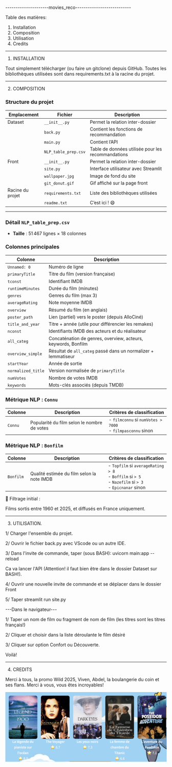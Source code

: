 ---------------------movies_reco---------------------------

Table des matières:

1. Installation
2. Composition
3. Utilisation
4. Credits

------------------------------------------------------------

1. INSTALLATION

Tout simplement télécharger (ou faire un gitclone) depuis GitHub.
Toutes les bibliothèques utilisées sont dans requirements.txt à la racine du projet.

-------------------------------------------------------------

2. COMPOSITION

### Structure du projet

| Emplacement            | Fichier                      | Description                                                      |
|------------------------|------------------------------|------------------------------------------------------------------|
|    Dataset             | `__init__.py`                | Permet la relation inter-dossier                                 |
|                        | `back.py`                    | Contient les fonctions de recommandation                         |
|                        | `main.py`                    | Contient l’API                                                    |
|                        | `NLP_table_prep.csv`         | Table de données utilisée pour les recommandations               |
|    Front               | `__init__.py`                | Permet la relation inter-dossier                                 |
|                        | `site.py`                    | Interface utilisateur avec Streamlit                             |
|                        | `wallpaper.jpg`              | Image de fond du site                                            |
|                        | `git_donut.gif`              | Gif affiché sur la page front                                    |
|    Racine du projet    | `requirements.txt`           | Liste des bibliothèques utilisées                                |
|                        | `readme.txt`                 | C’est ici ! 😄                                                    |

---

###  Détail `NLP_table_prep.csv`

- **Taille** : 51 467 lignes × 18 colonnes


###  Colonnes principales

| Colonne            | Description                                                                 |
|--------------------|-----------------------------------------------------------------------------|
| `Unnamed: 0`        | Numéro de ligne                                                             |
| `primaryTitle`      | Titre du film (version française)                                           |
| `tconst`            | Identifiant IMDB                                                            |
| `runtimeMinutes`    | Durée du film (minutes)                                                     |
| `genres`            | Genres du film (max 3)                                                      |
| `averageRating`     | Note moyenne IMDB                                                           |
| `overview`          | Résumé du film (en anglais)                                                 |
| `poster_path`       | Lien (partiel) vers le poster (depuis AlloCiné)                             |
| `title_and_year`    | Titre + année (utile pour différencier les remakes)                         |
| `nconst`            | Identifiants IMDB des acteurs et du réalisateur                             |
| `all_categ`         | Concaténation de genres, overview, acteurs, keywords, Bonfilm               |
| `overview_simple`   | Résultat de `all_categ` passé dans un normalizer + lemmatiseur              |
| `startYear`         | Année de sortie                                                             |
| `normalized_title`  | Version normalisée de `primaryTitle`                                        |
| `numVotes`          | Nombre de votes IMDB                                                        |
| `keywords`          | Mots-clés associés (depuis TMDB)                                            |


###  Métrique NLP : `Connu`

| Colonne   | Description                                 | Critères de classification               |
|-----------|---------------------------------------------|------------------------------------------|
| `Connu`   | Popularité du film selon le nombre de votes | - `filmconnu` si `numVotes > 7000`  <br> - `filmpasconnu` sinon |
 
   
###  Métrique NLP : `Bonfilm`

| Colonne    | Description                                  | Critères de classification                                      |
|------------|----------------------------------------------|-----------------------------------------------------------------|
| `Bonfilm`  | Qualité estimée du film selon la note IMDB   | - `Topfilm` si `averageRating > 8`  <br> - `Boffilm` si `> 5`  <br> - `Nazefilm` si `> 3`  <br> - `Epicnanar` sinon |
  
   
📌 Filtrage initial :  

Films sortis entre 1960 et 2025, et diffusés en France uniquement.

-------------------------------------------------------------

3. UTILISATION.

1/ Charger l'ensemble du projet.  

2/ Ouvrir le fichier back.py avec VScode ou un autre IDE.  

3/ Dans l'invite de commande, taper (sous BASH): uvicorn main:app --reload   

Ca va lancer l'API (Attention! il faut bien être dans le dossier Dataset sur BASH!).  

4/ Ouvrir une nouvelle invite de commande et se déplacer dans le dossier Front  

5/ Taper streamlit run site.py  


---Dans le navigateur---

1/ Taper un nom de film ou fragment de nom de film (les titres sont les titres français!)  

2/ Cliquer et choisir dans la liste déroulante le film désiré  

3/ Cliquer sur option Confort ou Découverte.  


Voilà!

-------------------------------------------------------------

4. CREDITS

Merci à tous, la promo Wild 2025, Viven, Abdel, la boulangerie du coin et ses flans.
Merci à vous, vous êtes incroyables!


![Movie Suggestions](https://raw.githubusercontent.com/nicofry/movies_reco/main/Screenshot%202025-06-12%20at%2016.40.41.png?raw=true)





